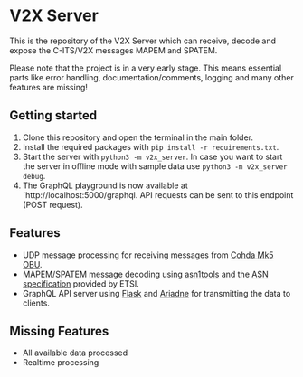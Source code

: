 # V2X Server

This is the repository of the V2X Server which can receive, decode and expose the C-ITS/V2X messages MAPEM and SPATEM.

Please note that the project is in a very early stage. This means essential parts like error handling, documentation/comments, logging and many other features are missing!

## Getting started

1. Clone this repository and open the terminal in the main folder.
2. Install the required packages with `pip install -r requirements.txt`.
3. Start the server with `python3 -m v2x_server`. In case you want to start the server in offline mode with sample data use `python3 -m v2x_server debug`.
4. The GraphQL playground is now available at `http://localhost:5000/graphql. API requests can be sent to this endpoint (POST request).  

## Features

- UDP message processing for receiving messages from [Cohda Mk5 OBU](https://www.cohdawireless.com/solutions/hardware/mk5-obu/).
- MAPEM/SPATEM message decoding using [asn1tools](https://github.com/eerimoq/asn1tools) and the [ASN specification](https://forge.etsi.org/rep/ITS/asn1/is_ts103301) provided by ETSI.
- GraphQL API server using [Flask](https://flask.palletsprojects.com/en/2.0.x/) and [Ariadne](https://ariadnegraphql.org/) for transmitting the data to clients.

## Missing Features

- All available data processed
- Realtime processing


